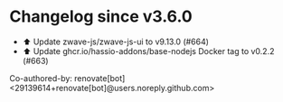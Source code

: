 # Changelog since v3.6.0
- ⬆️ Update zwave-js/zwave-js-ui to v9.13.0 (#664) 
- ⬆️ Update ghcr.io/hassio-addons/base-nodejs Docker tag to v0.2.2 (#663)

Co-authored-by: renovate[bot] <29139614+renovate[bot]@users.noreply.github.com> 

